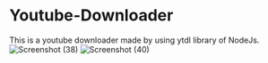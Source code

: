 # Youtube-Downloader
This is a youtube downloader made by using ytdl library of NodeJs.
![Screenshot (38)](https://user-images.githubusercontent.com/66771301/127161993-29a52cf8-bb23-40ec-9bf4-0da4e0fefb55.png)
![Screenshot (40)](https://user-images.githubusercontent.com/66771301/127162052-5d07eab3-5d7b-4489-82a8-d40ed5a0510f.png)
